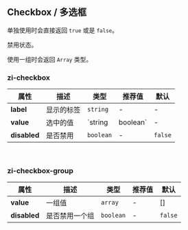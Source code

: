 ## Checkbox / 多选框

<ex-code name="ex-checkbox-basic"/>

单独使用时会直接返回 <code>true</code> 或是 <code>false</code>。

</ex-code>

<ex-code name="ex-checkbox-disabled"/>

禁用状态。

</ex-code>

<ex-code name="ex-checkbox-group"/>

使用一组时会返回 <code>Array</code> 类型。

</ex-code>

<ex-footer edit-link="https://github.com/geist-org/vue/edit/master/docs/en-us/components/checkbox.md">

<h3> zi-checkbox </h3>

| 属性         | 描述       | 类型               | 推荐值 | 默认    |
| ------------ | ---------- | ------------------ | ------ | ------- |
| **label**    | 显示的标签 | `string`           | -      | -       |
| **value**    | 选中的值   | `string | boolean` | -      | false   |
| **disabled** | 是否禁用   | `boolean`          | -      | `false` |

<br/>
<h3> zi-checkbox-group </h3>

| 属性         | 描述           | 类型      | 推荐值 | 默认    |
| ------------ | -------------- | --------- | ------ | ------- |
| **value**    | 一组值         | `array`   | -      | []      |
| **disabled** | 是否禁用一个组 | `boolean` | -      | `false` |

</ex-footer>
